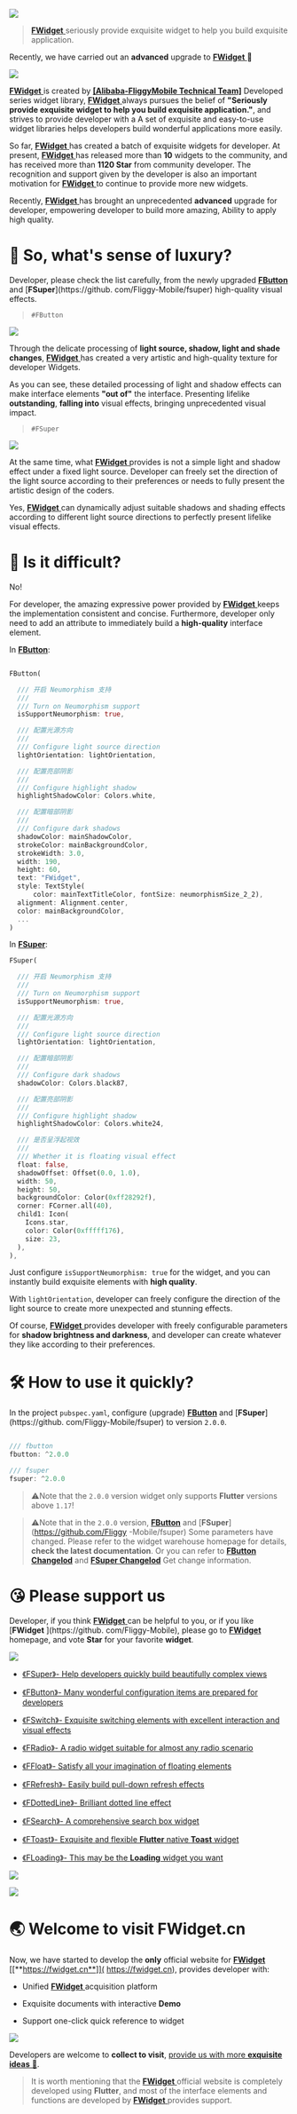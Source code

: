 
[![](https://gw.alicdn.com/tfs/TB10J77tNv1gK0jSZFFXXb0sXXa-720-353.png)](https://github.com/Fliggy-Mobile)


>[ **FWidget** ](https://github.com/Fliggy-Mobile) seriously provide exquisite widget to help you build exquisite application.


Recently, we have carried out an **advanced** upgrade to [**FWidget** ](https://github.com/Fliggy-Mobile) 🚀


![](https://gw.alicdn.com/tfs/TB1hY_yPrY1gK0jSZTEXXXDQVXa-1514-724.png)

[**FWidget** ](https://github.com/Fliggy-Mobile) is created by **[[Alibaba-FliggyMobile Technical Team]](https://github.com/Fliggy-Mobile)** Developed series widget library, [**FWidget** ](https://github.com/Fliggy-Mobile) always pursues the belief of **"Seriously provide exquisite widget to help you build exquisite application."**, and strives to provide developer with a A set of exquisite and easy-to-use widget libraries helps developers build wonderful applications more easily.

So far, [**FWidget** ](https://github.com/Fliggy-Mobile) has created a batch of exquisite widgets for developer. At present, [**FWidget** ](https://github.com/Fliggy-Mobile) has released more than **10** widgets to the community, and has received more than **1120 Star** from community developer. The recognition and support given by the developer is also an important motivation for [**FWidget** ](https://github.com/Fliggy-Mobile) to continue to provide more new widgets.

Recently, [**FWidget** ](https://github.com/Fliggy-Mobile) has brought an unprecedented **advanced** upgrade for developer, empowering developer to build more amazing, Ability to apply high quality.

# 🧩 So, what's sense of luxury?

Developer, please check the list carefully, from the newly upgraded [**FButton**](https://github.com/Fliggy-Mobile/fbutton) and [**FSuper**](https://github. com/Fliggy-Mobile/fsuper) high-quality visual effects.

>  `#FButton`

![](https://gw.alicdn.com/tfs/TB18CN4dTM11u4jSZPxXXahcXXa-832-644.gif)




Through the delicate processing of **light source, shadow, light and shade changes**, [**FWidget** ](https://github.com/Fliggy-Mobile) has created a very artistic and high-quality texture for developer Widgets.

As you can see, these detailed processing of light and shadow effects can make interface elements **"out of"** the interface. Presenting lifelike **outstanding**, **falling into** visual effects, bringing unprecedented visual impact.


> `#FSuper`

![](https://gw.alicdn.com/tfs/TB1F3evNpT7gK0jSZFpXXaTkpXa-720-1037.gif)

At the same time, what [**FWidget** ](https://github.com/Fliggy-Mobile) provides is not a simple light and shadow effect under a fixed light source. Developer can freely set the direction of the light source according to their preferences or needs to fully present the artistic design of the coders.

Yes, [**FWidget** ](https://github.com/Fliggy-Mobile) can dynamically adjust suitable shadows and shading effects according to different light source directions to perfectly present lifelike visual effects.


# 👀 Is it difficult?

No!

For developer, the amazing expressive power provided by [**FWidget** ](https://github.com/Fliggy-Mobile) keeps the implementation consistent and concise. Furthermore, developer only need to add an attribute to immediately build a **high-quality** interface element.


In [**FButton**](https://github.com/Fliggy-Mobile/fbutton):

```dart

FButton(

  /// 开启 Neumorphism 支持
  ///
  /// Turn on Neumorphism support
  isSupportNeumorphism: true,

  /// 配置光源方向
  ///
  /// Configure light source direction
  lightOrientation: lightOrientation,

  /// 配置亮部阴影
  ///
  /// Configure highlight shadow
  highlightShadowColor: Colors.white,

  /// 配置暗部阴影
  ///
  /// Configure dark shadows
  shadowColor: mainShadowColor,
  strokeColor: mainBackgroundColor,
  strokeWidth: 3.0,
  width: 190,
  height: 60,
  text: "FWidget",
  style: TextStyle(
      color: mainTextTitleColor, fontSize: neumorphismSize_2_2),
  alignment: Alignment.center,
  color: mainBackgroundColor,
  ...
)

```

In [**FSuper**](https://github.com/Fliggy-Mobile/fsuper):

```dart
FSuper(

  /// 开启 Neumorphism 支持
  ///
  /// Turn on Neumorphism support
  isSupportNeumorphism: true,

  /// 配置光源方向
  ///
  /// Configure light source direction
  lightOrientation: lightOrientation,

  /// 配置暗部阴影
  ///
  /// Configure dark shadows
  shadowColor: Colors.black87,

  /// 配置亮部阴影
  ///
  /// Configure highlight shadow
  highlightShadowColor: Colors.white24,

  /// 是否呈浮起视效
  ///
  /// Whether it is floating visual effect
  float: false,
  shadowOffset: Offset(0.0, 1.0),
  width: 50,
  height: 50,
  backgroundColor: Color(0xff28292f),
  corner: FCorner.all(40),
  child1: Icon(
    Icons.star,
    color: Color(0xfffff176),
    size: 23,
  ),
),
```

Just configure `isSupportNeumorphism: true` for the widget, and you can instantly build exquisite elements with **high quality**.

With `lightOrientation`, developer can freely configure the direction of the light source to create more unexpected and stunning effects.

Of course, [**FWidget** ](https://github.com/Fliggy-Mobile) provides developer with freely configurable parameters for **shadow brightness and darkness**, and developer can create whatever they like according to their preferences.


# 🛠 How to use it quickly?

In the project `pubspec.yaml`, configure (upgrade) [**FButton**](https://github.com/Fliggy-Mobile/fbutton) and [**FSuper**](https://github. com/Fliggy-Mobile/fsuper) to version `2.0.0`.

```dart

/// fbutton
fbutton: ^2.0.0

/// fsuper
fsuper: ^2.0.0

```

> ⚠️Note that the `2.0.0` version widget only supports **Flutter** versions above `1.17`!

> ⚠Note that in the `2.0.0` version, [**FButton**](https://github.com/Fliggy-Mobile/fbutton) and [**FSuper**](https://github.com/Fliggy -Mobile/fsuper) Some parameters have changed. Please refer to the widget warehouse homepage for details, **check the latest documentation**. Or you can refer to [**FButton Changelod**](https://pub.dev/packages/fbutton/changelog) and [**FSuper Changelod**](https://pub.dev/packages/fsuper/changelog) Get change information.


# 😘 Please support us 

Developer, if you think [**FWidget** ](https://github.com/Fliggy-Mobile) can be helpful to you, or if you like [**FWidget** ](https://github. com/Fliggy-Mobile), please go to [**FWidget**](https://github.com/Fliggy-Mobile) homepage, and vote **Star** for your favorite **widget**.

![](https://gw.alicdn.com/tfs/TB1bWhvPuL2gK0jSZFmXXc7iXXa-84-32.png)

- [《FSuper》- Help developers quickly build beautifully complex views](https://github.com/Fliggy-Mobile/fsuper)

- [《FButton》- Many wonderful configuration items are prepared for developers](https://github.com/Fliggy-Mobile/fbutton)

- [《FSwitch》- Exquisite switching elements with excellent interaction and visual effects](https://github.com/Fliggy-Mobile/fswitch)

- [《FRadio》- A radio widget suitable for almost any radio scenario](https://github.com/Fliggy-Mobile/fradio)

- [《FFloat》- Satisfy all your imagination of floating elements](https://github.com/Fliggy-Mobile/ffloat)

- [《FRefresh》- Easily build pull-down refresh effects](https://github.com/Fliggy-Mobile/frefresh)

- [《FDottedLine》- Brilliant dotted line effect](https://github.com/Fliggy-Mobile/fdottedline)

- [《FSearch》- A comprehensive search box widget](https://github.com/Fliggy-Mobile/fsearch)

- [《FToast》- Exquisite and flexible **Flutter** native **Toast** widget](https://github.com/Fliggy-Mobile/ftoast)

- [《FLoading》- This may be the **Loading** widget you want](https://github.com/Fliggy-Mobile/floading)

![](https://gw.alicdn.com/tfs/TB1bWhvPuL2gK0jSZFmXXc7iXXa-84-32.png)

![](https://gw.alicdn.com/tfs/TB1w9E_Pvb2gK0jSZK9XXaEgFXa-256-256.jpg)

# 🌏 Welcome to visit FWidget.cn

Now, we have started to develop the **only** official website for [**FWidget** ](https://github.com/Fliggy-Mobile) [[**https://fwidget.cn**]]( https://fwidget.cn), provides developer with:

- Unified [**FWidget** ](https://github.com/Fliggy-Mobile) acquisition platform

- Exquisite documents with interactive **Demo**

- Support one-click quick reference to widget

![](https://gw.alicdn.com/tfs/TB1UghrPRr0gK0jSZFnXXbRRXXa-1014-456.png)

Developers are welcome to **collect to visit**, [provide us with more **exquisite ideas** 🥰](https://github.com/Fliggy-Mobile/fwidget.github.io).

> It is worth mentioning that the [**FWidget** ](https://github.com/Fliggy-Mobile) official website is completely developed using **Flutter**, and most of the interface elements and functions are developed by [ **FWidget** ](https://github.com/Fliggy-Mobile) provides support.




